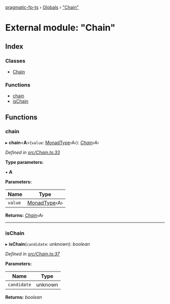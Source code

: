 [pragmatic-fp-ts](../README.md) › [Globals](../globals.md) › ["Chain"](_chain_.md)

# External module: "Chain"

## Index

### Classes

* [Chain](../classes/_chain_.chain.md)

### Functions

* [chain](_chain_.md#chain)
* [isChain](_chain_.md#ischain)

## Functions

###  chain

▸ **chain**<**A**>(`value`: [MonadType](_types_.md#monadtype)‹A›): *[Chain](../classes/_chain_.chain.md)‹A›*

*Defined in [src/Chain.ts:33](https://github.com/hermann-p/pragmatic-fp-ts/blob/a1a02fb/src/Chain.ts#L33)*

**Type parameters:**

▪ **A**

**Parameters:**

Name | Type |
------ | ------ |
`value` | [MonadType](_types_.md#monadtype)‹A› |

**Returns:** *[Chain](../classes/_chain_.chain.md)‹A›*

___

###  isChain

▸ **isChain**(`candidate`: unknown): *boolean*

*Defined in [src/Chain.ts:37](https://github.com/hermann-p/pragmatic-fp-ts/blob/a1a02fb/src/Chain.ts#L37)*

**Parameters:**

Name | Type |
------ | ------ |
`candidate` | unknown |

**Returns:** *boolean*
